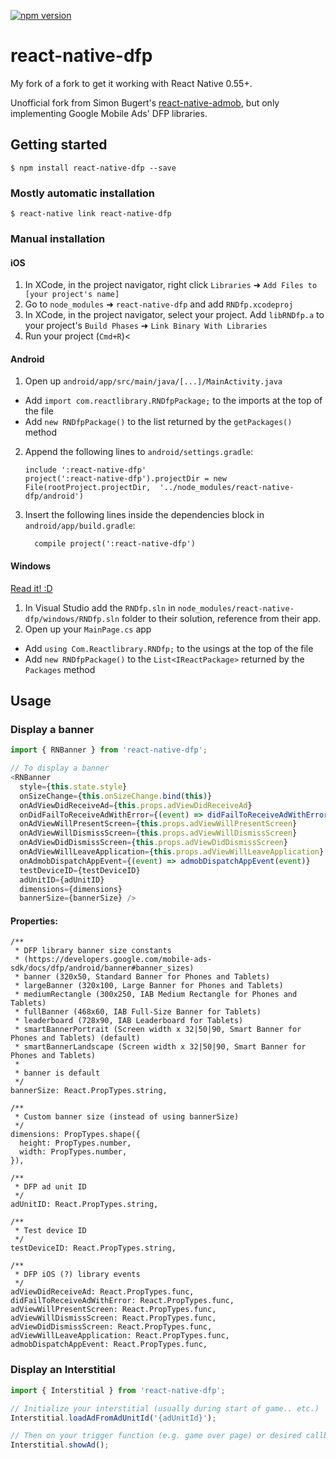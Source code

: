 [![npm version](https://badge.fury.io/js/react-native-dfp.svg)](https://badge.fury.io/js/react-native-dfp)

# react-native-dfp

My fork of a fork to get it working with React Native 0.55+.

Unofficial fork from Simon Bugert's [react-native-admob](https://github.com/sbugert/react-native-admob/tree/980386052d780e42042bf8127cd1048549fe7773), but only implementing Google Mobile Ads' DFP libraries.

## Getting started

`$ npm install react-native-dfp --save`

### Mostly automatic installation

`$ react-native link react-native-dfp`

### Manual installation


#### iOS

1. In XCode, in the project navigator, right click `Libraries` ➜ `Add Files to [your project's name]`
2. Go to `node_modules` ➜ `react-native-dfp` and add `RNDfp.xcodeproj`
3. In XCode, in the project navigator, select your project. Add `libRNDfp.a` to your project's `Build Phases` ➜ `Link Binary With Libraries`
4. Run your project (`Cmd+R`)<

#### Android

1. Open up `android/app/src/main/java/[...]/MainActivity.java`
  - Add `import com.reactlibrary.RNDfpPackage;` to the imports at the top of the file
  - Add `new RNDfpPackage()` to the list returned by the `getPackages()` method
2. Append the following lines to `android/settings.gradle`:
  	```
  	include ':react-native-dfp'
  	project(':react-native-dfp').projectDir = new File(rootProject.projectDir, 	'../node_modules/react-native-dfp/android')
  	```
3. Insert the following lines inside the dependencies block in `android/app/build.gradle`:
  	```
      compile project(':react-native-dfp')
  	```

#### Windows
[Read it! :D](https://github.com/ReactWindows/react-native)

1. In Visual Studio add the `RNDfp.sln` in `node_modules/react-native-dfp/windows/RNDfp.sln` folder to their solution, reference from their app.
2. Open up your `MainPage.cs` app
  - Add `using Com.Reactlibrary.RNDfp;` to the usings at the top of the file
  - Add `new RNDfpPackage()` to the `List<IReactPackage>` returned by the `Packages` method


## Usage

### Display a banner

```javascript
import { RNBanner } from 'react-native-dfp';

// To display a banner
<RNBanner
  style={this.state.style}
  onSizeChange={this.onSizeChange.bind(this)}
  onAdViewDidReceiveAd={this.props.adViewDidReceiveAd}
  onDidFailToReceiveAdWithError={(event) => didFailToReceiveAdWithError(event.nativeEvent.error)}
  onAdViewWillPresentScreen={this.props.adViewWillPresentScreen}
  onAdViewWillDismissScreen={this.props.adViewWillDismissScreen}
  onAdViewDidDismissScreen={this.props.adViewDidDismissScreen}
  onAdViewWillLeaveApplication={this.props.adViewWillLeaveApplication}
  onAdmobDispatchAppEvent={(event) => admobDispatchAppEvent(event)}
  testDeviceID={testDeviceID}
  adUnitID={adUnitID}
  dimensions={dimensions}
  bannerSize={bannerSize} />

```

#### Properties:
```
/**
 * DFP library banner size constants
 * (https://developers.google.com/mobile-ads-sdk/docs/dfp/android/banner#banner_sizes)
 * banner (320x50, Standard Banner for Phones and Tablets)
 * largeBanner (320x100, Large Banner for Phones and Tablets)
 * mediumRectangle (300x250, IAB Medium Rectangle for Phones and Tablets)
 * fullBanner (468x60, IAB Full-Size Banner for Tablets)
 * leaderboard (728x90, IAB Leaderboard for Tablets)
 * smartBannerPortrait (Screen width x 32|50|90, Smart Banner for Phones and Tablets) (default)
 * smartBannerLandscape (Screen width x 32|50|90, Smart Banner for Phones and Tablets)
 *
 * banner is default
 */
bannerSize: React.PropTypes.string,

/**
 * Custom banner size (instead of using bannerSize)
 */
dimensions: PropTypes.shape({
  height: PropTypes.number,
  width: PropTypes.number,
}),

/**
 * DFP ad unit ID
 */
adUnitID: React.PropTypes.string,

/**
 * Test device ID
 */
testDeviceID: React.PropTypes.string,

/**
 * DFP iOS (?) library events
 */
adViewDidReceiveAd: React.PropTypes.func,
didFailToReceiveAdWithError: React.PropTypes.func,
adViewWillPresentScreen: React.PropTypes.func,
adViewWillDismissScreen: React.PropTypes.func,
adViewDidDismissScreen: React.PropTypes.func,
adViewWillLeaveApplication: React.PropTypes.func,
admobDispatchAppEvent: React.PropTypes.func,
```

### Display an Interstitial

```javascript
import { Interstitial } from 'react-native-dfp';

// Initialize your interstitial (usually during start of game.. etc.)
Interstitial.loadAdFromAdUnitId('{adUnitId}');

// Then on your trigger function (e.g. game over page) or desired callback, call this.
Interstitial.showAd();
```
